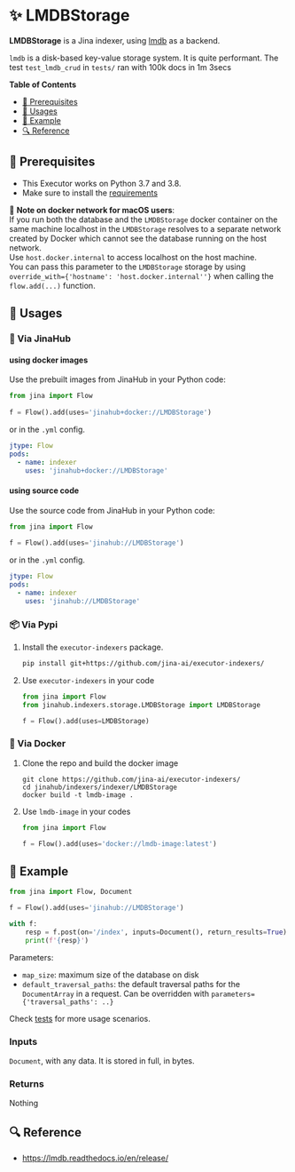 # ✨ LMDBStorage

**LMDBStorage** is a Jina indexer, using [lmdb](https://lmdb.readthedocs.io/en/release/) as a backend. 

`lmdb` is a disk-based key-value storage system. It is quite performant. The test `test_lmdb_crud` in `tests/` ran with 100k docs in 1m 3secs

<!-- START doctoc generated TOC please keep comment here to allow auto update -->
<!-- DON'T EDIT THIS SECTION, INSTEAD RE-RUN doctoc TO UPDATE -->
**Table of Contents**

- [🌱 Prerequisites](#-prerequisites)
- [🚀 Usages](#-usages)
- [🎉️ Example](#%EF%B8%8F-example)
- [🔍️ Reference](#%EF%B8%8F-reference)

<!-- END doctoc generated TOC please keep comment here to allow auto update -->

## 🌱 Prerequisites

- This Executor works on Python 3.7 and 3.8. 
- Make sure to install the [requirements](requirements.txt)

📕 **Note on docker network for macOS users**:  
If you run both the database and the `LMDBStorage` docker container on the same machine 
localhost in the `LMDBStorage` resolves to a separate network created by Docker which cannot see the database running on the host network.  
Use `host.docker.internal` to access localhost on the host machine.  
You can pass this parameter to the `LMDBStorage` storage by using `override_with={'hostname': 'host.docker.internal''}` when
calling the `flow.add(...)` function.

## 🚀 Usages

### 🚚 Via JinaHub

#### using docker images

Use the prebuilt images from JinaHub in your Python code: 

```python
from jina import Flow
	
f = Flow().add(uses='jinahub+docker://LMDBStorage')
```

or in the `.yml` config.
	
```yaml
jtype: Flow
pods:
  - name: indexer
    uses: 'jinahub+docker://LMDBStorage'
```

#### using source code
Use the source code from JinaHub in your Python code:

```python
from jina import Flow
	
f = Flow().add(uses='jinahub://LMDBStorage')
```

or in the `.yml` config.

```yaml
jtype: Flow
pods:
  - name: indexer
    uses: 'jinahub://LMDBStorage'
```


### 📦️ Via Pypi

1. Install the `executor-indexers` package.

	```bash
	pip install git+https://github.com/jina-ai/executor-indexers/
	```

1. Use `executor-indexers` in your code

   ```python
   from jina import Flow
   from jinahub.indexers.storage.LMDBStorage import LMDBStorage
   
   f = Flow().add(uses=LMDBStorage)
   ```


### 🐳 Via Docker

1. Clone the repo and build the docker image

	```shell
	git clone https://github.com/jina-ai/executor-indexers/
	cd jinahub/indexers/indexer/LMDBStorage
	docker build -t lmdb-image .
	```

1. Use `lmdb-image` in your codes

	```python
	from jina import Flow
	
	f = Flow().add(uses='docker://lmdb-image:latest')
	```
	

## 🎉️ Example 

```python
from jina import Flow, Document

f = Flow().add(uses='jinahub://LMDBStorage')

with f:
    resp = f.post(on='/index', inputs=Document(), return_results=True)
    print(f'{resp}')
```

Parameters:

- `map_size`: maximum size of the database on disk
- `default_traversal_paths`: the default traversal paths for the `DocumentArray` in a request. Can be overridden with `parameters={'traversal_paths': ..}` 

Check [tests](tests/test_lmdb.py) for more usage scenarios.


### Inputs 

`Document`, with any data. It is stored in full, in bytes.

### Returns

Nothing

## 🔍️ Reference
- https://lmdb.readthedocs.io/en/release/
